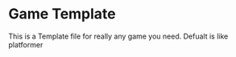 Game Template
==============================================

This is a Template file for really any game you need.
Defualt is like platformer
	